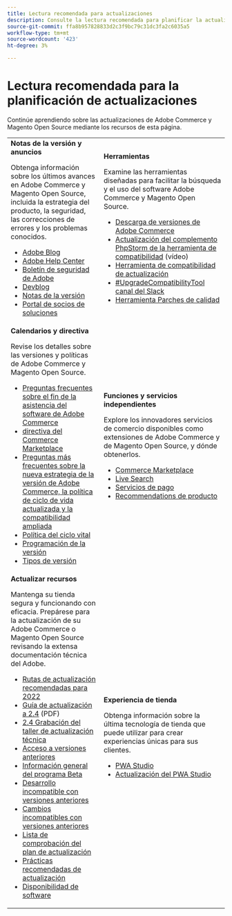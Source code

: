 ```yaml
---
title: Lectura recomendada para actualizaciones
description: Consulte la lectura recomendada para planificar la actualización de Adobe Commerce o Magento Open Source.
source-git-commit: ffa8b957828833d2c3f9bc79c31dc3fa2c6035a5
workflow-type: tm+mt
source-wordcount: '423'
ht-degree: 3%

---
```



# Lectura recomendada para la planificación de actualizaciones

Continúe aprendiendo sobre las actualizaciones de Adobe Commerce y Magento Open Source mediante los recursos de esta página.

<table>
  <tbody>
    <tr>
      <td><strong>Notas de la versión y anuncios</strong>
        <p>Obtenga información sobre los últimos avances en Adobe Commerce y Magento Open Source, incluida la estrategia del producto, la seguridad, las correcciones de errores y los problemas conocidos.</p>
          <ul>
            <li><a href="https://blog.adobe.com/">Adobe Blog</a></li>
            <li><a href="https://support.magento.com/hc/en-us">Adobe Help Center</a></li>
            <li><a href="https://helpx.adobe.com/security/products/magento/apsb22-12.html">Boletín de seguridad de Adobe</a></li>
            <li><a href="https://community.magento.com/t5/Magento-DevBlog/bg-p/devblog">Devblog</a></li>
            <li><a href="https://devdocs.magento.com/guides/v2.4/release-notes/bk-release-notes.html">Notas de la versión</a></li>
            <li><a href="https://solutionpartners.adobe.com/solution-partners.html">Portal de socios de soluciones</a></li>
          </ul>
        </td>
      <td><strong>Herramientas</strong>
        <p>Examine las herramientas diseñadas para facilitar la búsqueda y el uso del software Adobe Commerce y Magento Open Source.</p>
          <ul>
            <li><a href="https://magento.com/tech-resources/downloads">Descarga de versiones de Adobe Commerce</li>
            <li><a href="https://experienceleague.adobe.com/docs/commerce-learn/tutorials/uct-phpstorm.html?lang=en">Actualización del complemento PhpStorm de la herramienta de compatibilidad</a> (vídeo)</li>
            <li><a href="../upgrade-compatibility-tool/overview.md">Herramienta de compatibilidad de actualización</a></li>
            <li><a href="https://magentocommeng.slack.com/archives/C019Y143U9F">#UpgradeCompatibilityTool canal del Slack</a></li>
            <li><a href="https://experienceleague.adobe.com/docs/commerce-operations/tools/quality-patches-tool/usage.html">Herramienta Parches de calidad</a></li>
          </ul>
      </td>
    </tr>
    <tr>
      <td><strong>Calendarios y directiva</strong>
        <p>Revise los detalles sobre las versiones y políticas de Adobe Commerce y Magento Open Source.</p>
          <ul>
            <li><a href="https://support.magento.com/hc/en-us/articles/4965909814797-Adobe-Commerce-Software-End-of-Support-FAQ">Preguntas frecuentes sobre el fin de la asistencia del software de Adobe Commerce</a></li>
            <li><a href="https://marketplacesupport.magento.com/hc/en-us/articles/4413722432653">directiva del Commerce Marketplace</a></li>
            <li><a href="https://support.magento.com/hc/en-us/articles/4409421516301-FAQ-for-New-Adobe-Commerce-Release-Strategy-and-Updated-Lifecycle-Policy">Preguntas más frecuentes sobre la nueva estrategia de la versión de Adobe Commerce, la política de ciclo de vida actualizada y la compatibilidad ampliada</a></li>
            <li><a href="https://www.adobe.com/content/dam/cc/en/legal/terms/enterprise/pdfs/Adobe-Commerce-Software-Lifecycle-Policy.pdf">Política del ciclo vital</a></li>
            <li><a href="https://devdocs.magento.com/release/">Programación de la versión</a></li>
            <li><a href="https://devdocs.magento.com/release/policy/">Tipos de versión</a></li>
          </ul>
        </td>
      <td><strong>Funciones y servicios independientes</strong>
        <p>Explore los innovadores servicios de comercio disponibles como extensiones de Adobe Commerce y de Magento Open Source, y dónde obtenerlos.</p>
          <ul>
            <li><a href="https://marketplace.magento.com/">Commerce Marketplace</a></li>
            <li><a href="https://marketplace.magento.com/magento-live-search.html">Live Search</a></li>
            <li><a href="https://marketplace.magento.com/magento-payment-services.html">Servicios de pago</a></li>
            <li><a href="https://marketplace.magento.com/magento-product-recommendations.html">Recommendations de producto</a></li>
          </ul>
      </td>
    </tr>
    <tr>
      <td><strong>Actualizar recursos</strong>
        <p>Mantenga su tienda segura y funcionando con eficacia. Prepárese para la actualización de su Adobe Commerce o Magento Open Source revisando la extensa documentación técnica del Adobe.</p>
          <ul>
            <li><a href="recommended-upgrade-paths-2022.md">Rutas de actualización recomendadas para 2022</a></li>
            <li><a href="../../assets/upgrade-guide/adobe-commerce-2-4-upgrade-guide.pdf">Guía de actualización a 2.4</a> (PDF)</li>
            <li><a href="https://experienceleague.adobe.com/docs/commerce-learn/tutorials/upgrade-workshop.html?lang=en">2.4 Grabación del taller de actualización técnica</a></li>
            <li><a href="https://support.magento.com/hc/en-us/articles/360034120932">Acceso a versiones anteriores</a></li>
            <li><a href="https://devdocs.magento.com/release/beta-program.html">Información general del programa Beta</a></li>
            <li><a href="https://developer.adobe.com/commerce/contributor/guides/code-contributions/backward-compatibility-policy/">Desarrollo incompatible con versiones anteriores</a></li>
            <li><a href="https://devdocs.magento.com/guides/v2.4/release-notes/backward-incompatible-changes/index.html">Cambios incompatibles con versiones anteriores</a></li>
            <li><a href="https://support.magento.com/hc/en-us/articles/360057968951-Upgrade-plan-checklist-for-Adobe-Commerce">Lista de comprobación del plan de actualización</a></li>
            <li><a href="../prepare/best-practices.md">Prácticas recomendadas de actualización</a></li>
            <li><a href="https://devdocs.magento.com/release/availability.html">Disponibilidad de software</a></li>
          </ul>
      </td>
      <td><strong>Experiencia de tienda</strong>
        <p>Obtenga información sobre la última tecnología de tienda que puede utilizar para crear experiencias únicas para sus clientes.</p>
          <ul>
            <li><a href="https://developer.adobe.com/commerce/pwa-studio/">PWA Studio</a></li>
            <li><a href="https://developer.adobe.com/commerce/pwa-studio/guides/upgrading-versions">Actualización del PWA Studio</a></li>
          </ul>
      </td>
    </tr>
  </tbody>
</table>